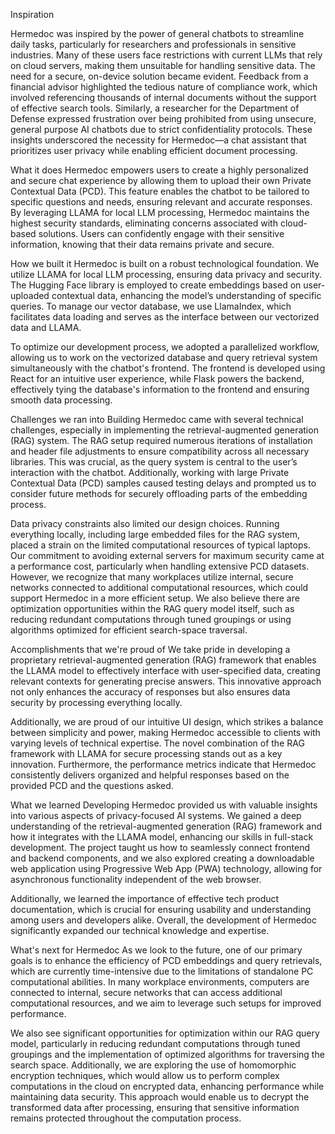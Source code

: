 Inspiration

Hermedoc was inspired by the power of general chatbots to streamline daily tasks, particularly for researchers and professionals in sensitive industries. Many of these users face restrictions with current LLMs that rely on cloud servers, making them unsuitable for handling sensitive data. The need for a secure, on-device solution became evident. Feedback from a financial advisor highlighted the tedious nature of compliance work, which involved referencing thousands of internal documents without the support of effective search tools. Similarly, a researcher for the Department of Defense expressed frustration over being prohibited from using unsecure, general purpose AI chatbots due to strict confidentiality protocols. These insights underscored the necessity for Hermedoc—a chat assistant that prioritizes user privacy while enabling efficient document processing.

What it does
Hermedoc empowers users to create a highly personalized and secure chat experience by allowing them to upload their own Private Contextual Data (PCD). This feature enables the chatbot to be tailored to specific questions and needs, ensuring relevant and accurate responses. By leveraging LLAMA for local LLM processing, Hermedoc maintains the highest security standards, eliminating concerns associated with cloud-based solutions. Users can confidently engage with their sensitive information, knowing that their data remains private and secure.

How we built it
Hermedoc is built on a robust technological foundation. We utilize LLAMA for local LLM processing, ensuring data privacy and security. The Hugging Face library is employed to create embeddings based on user-uploaded contextual data, enhancing the model’s understanding of specific queries. To manage our vector database, we use LlamaIndex, which facilitates data loading and serves as the interface between our vectorized data and LLAMA.

To optimize our development process, we adopted a parallelized workflow, allowing us to work on the vectorized database and query retrieval system simultaneously with the chatbot's frontend. The frontend is developed using React for an intuitive user experience, while Flask powers the backend, effectively tying the database's information to the frontend and ensuring smooth data processing.

Challenges we ran into
Building Hermedoc came with several technical challenges, especially in implementing the retrieval-augmented generation (RAG) system. The RAG setup required numerous iterations of installation and header file adjustments to ensure compatibility across all necessary libraries. This was crucial, as the query system is central to the user’s interaction with the chatbot. Additionally, working with large Private Contextual Data (PCD) samples caused testing delays and prompted us to consider future methods for securely offloading parts of the embedding process.

Data privacy constraints also limited our design choices. Running everything locally, including large embedded files for the RAG system, placed a strain on the limited computational resources of typical laptops. Our commitment to avoiding external servers for maximum security came at a performance cost, particularly when handling extensive PCD datasets. However, we recognize that many workplaces utilize internal, secure networks connected to additional computational resources, which could support Hermedoc in a more efficient setup. We also believe there are optimization opportunities within the RAG query model itself, such as reducing redundant computations through tuned groupings or using algorithms optimized for efficient search-space traversal.

Accomplishments that we're proud of
We take pride in developing a proprietary retrieval-augmented generation (RAG) framework that enables the LLAMA model to effectively interface with user-specified data, creating relevant contexts for generating precise answers. This innovative approach not only enhances the accuracy of responses but also ensures data security by processing everything locally.

Additionally, we are proud of our intuitive UI design, which strikes a balance between simplicity and power, making Hermedoc accessible to clients with varying levels of technical expertise. The novel combination of the RAG framework with LLAMA for secure processing stands out as a key innovation. Furthermore, the performance metrics indicate that Hermedoc consistently delivers organized and helpful responses based on the provided PCD and the questions asked.

What we learned
Developing Hermedoc provided us with valuable insights into various aspects of privacy-focused AI systems. We gained a deep understanding of the retrieval-augmented generation (RAG) framework and how it integrates with the LLAMA model, enhancing our skills in full-stack development. The project taught us how to seamlessly connect frontend and backend components, and we also explored creating a downloadable web application using Progressive Web App (PWA) technology, allowing for asynchronous functionality independent of the web browser.

Additionally, we learned the importance of effective tech product documentation, which is crucial for ensuring usability and understanding among users and developers alike. Overall, the development of Hermedoc significantly expanded our technical knowledge and expertise.

What's next for Hermedoc
As we look to the future, one of our primary goals is to enhance the efficiency of PCD embeddings and query retrievals, which are currently time-intensive due to the limitations of standalone PC computational abilities. In many workplace environments, computers are connected to internal, secure networks that can access additional computational resources, and we aim to leverage such setups for improved performance.

We also see significant opportunities for optimization within our RAG query model, particularly in reducing redundant computations through tuned groupings and the implementation of optimized algorithms for traversing the search space. Additionally, we are exploring the use of homomorphic encryption techniques, which would allow us to perform complex computations in the cloud on encrypted data, enhancing performance while maintaining data security. This approach would enable us to decrypt the transformed data after processing, ensuring that sensitive information remains protected throughout the computation process.
